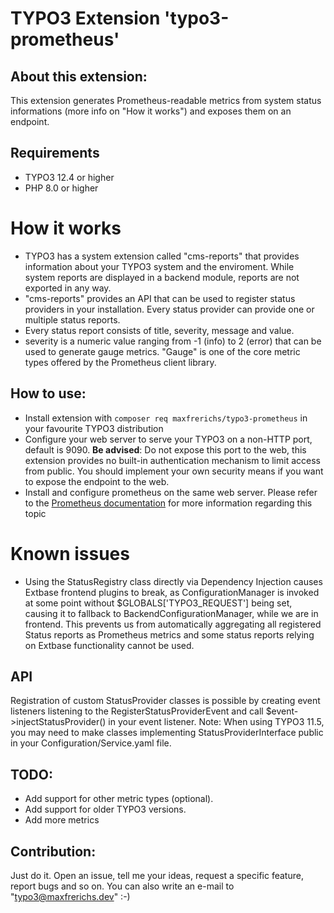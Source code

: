 # TYPO3 Extension 'typo3-prometheus'

## About this extension:
This extension generates Prometheus-readable metrics from system status informations (more info on "How it works") and exposes them on an endpoint.

## Requirements
* TYPO3 12.4 or higher
* PHP 8.0 or higher

# How it works
* TYPO3 has a system extension called "cms-reports" that provides information about your TYPO3 system and the enviroment. While system reports are displayed in a backend module, reports are not exported in any way.
* "cms-reports" provides an API that can be used to register status providers in your installation. Every status provider can provide one or multiple status reports.
* Every status report consists of title, severity, message and value.
* severity is a numeric value ranging from -1 (info) to 2 (error) that can be used to generate gauge metrics.
  "Gauge" is one of the core metric types offered by the Prometheus client library.

## How to use:
* Install extension with ```composer req maxfrerichs/typo3-prometheus``` in your favourite TYPO3 distribution
* Configure your web server to serve your TYPO3 on a non-HTTP port, default is 9090. **Be advised**: Do not expose this port to the web, this extension provides no built-in authentication mechanism to limit access from public. You should implement your own security means if you want to expose the endpoint to the web.
* Install and configure prometheus on the same web server. Please refer to the [Prometheus documentation](https://prometheus.io/docs/introduction/overview/) for more information regarding this topic

# Known issues
* Using the StatusRegistry class directly via Dependency Injection causes Extbase frontend plugins to break, as ConfigurationManager is invoked at some point without $GLOBALS['TYPO3_REQUEST'] being set, causing it to fallback to BackendConfigurationManager, while we are in frontend. This prevents us from automatically aggregating all registered Status reports as Prometheus metrics and some status reports relying on Extbase functionality cannot be used.

## API
Registration of custom StatusProvider classes is possible by creating event listeners listening to the RegisterStatusProviderEvent and call $event->injectStatusProvider() in your event listener.
Note: When using TYPO3 11.5, you may need to make classes implementing StatusProviderInterface public in your Configuration/Service.yaml file. 

## TODO:
* Add support for other metric types (optional).
* Add support for older TYPO3 versions.
* Add more metrics

## Contribution:
Just do it. Open an issue, tell me your ideas, request a specific feature, report bugs and so on. You can also write an e-mail to "typo3@maxfrerichs.dev" :-)

